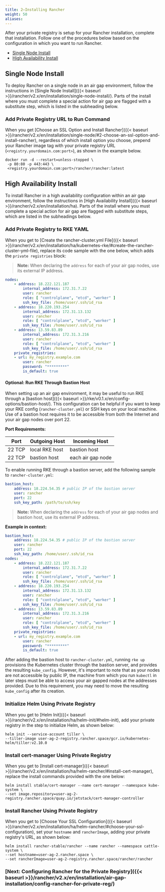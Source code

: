 ```yaml
---
title: 2—Installing Rancher
weight: 50
aliases:
---
```


After your private registry is setup for your Rancher installation, complete that installation. Follow one of the procedures below based on the configuration in which you want to run Rancher.

<!-- TOC -->

- [Single Node Install](#single-node-install)
- [High Availability Install](#high-availability-install)

<!-- /TOC -->

## Single Node Install

To deploy Rancher on a single node in an air gap environment, follow the instructions in [Single Node Install]({{< baseurl >}}/rancher/v2.x/en/installation/single-node-install/). Parts of the install where you must complete a special action for air gap are flagged with a substitute step, which is listed in the subheading below.


### Add Private Registry URL to Run Command

When you get [Choose an SSL Option and Install Rancher]({{< baseurl >}}/rancher/v2.x/en/installation/single-node/#2-choose-an-ssl-option-and-install-rancher), regardless of which install option you choose, prepend your Rancher image tag with your private registry URL (`<registry.yourdomain.com:port>`), as shown in the example below. 

```
docker run -d --restart=unless-stopped \
 -p 80:80 -p 443:443 \
 <registry.yourdomain.com:port>/rancher/rancher:latest
```

## High Availability Install

To install Rancher in a high availability configuration within an air gap environment, follow the instructions in [High Availability Install]({{< baseurl >}}/rancher/v2.x/en/installation/ha). Parts of the install where you must complete a special action for air gap are flagged with substitute steps, which are listed in the subheadings below.

### Add Private Registry to RKE YAML

When you get to [Create the rancher-cluster.yml File]({{< baseurl >}}/rancher/v2.x/en/installation/ha/kubernetes-rke/#create-the-rancher-cluster-yml-file), replace its code sample with the one below, which adds the `private registries` block:

>**Note:** When declaring the `address` for each of your air gap nodes, use its external IP address.

```yaml
nodes:
    - address: 18.222.121.187
        internal_address: 172.31.7.22
        user: rancher
        role: [ "controlplane", "etcd", "worker" ]
        ssh_key_file: /home/user/.ssh/id_rsa
    - address: 18.220.193.254
        internal_address: 172.31.13.132
        user: rancher
        role: [ "controlplane", "etcd", "worker" ]
        ssh_key_file: /home/user/.ssh/id_rsa
    - address: 13.59.83.89
        internal_address: 172.31.3.216
        user: rancher
        role: [ "controlplane", "etcd", "worker" ]
        ssh_key_file: /home/user/.ssh/id_rsa
    private_registries:
    - url: my_registry.example.com
        user: rancher
        password: "*********"
        is_default: true
```

#### Optional: Run RKE Through Bastion Host

When setting up an air gap environment, it may be useful to run RKE through a [bastion host]({{< baseurl >}}/rke/v0.1.x/en/config-options/bastion-host/). This configuration can be helpful if you want to keep your RKE config (`rancher-cluster.yml`) or SSH keys on your local machine. Use of a bastion host requires it to be accessible from both the Internet and your air gap nodes over port 22.

**Port Requirements:**

| Port   | Outgoing Host  | Incoming Host     |
| ------ | -------------- | ----------------- |
| 22 TCP | local RKE host | bastion host      |
| 22 TCP | bastion host   | each air gap node |

To enable running RKE through a bastion server, add the following sample to `rancher-cluster.yml`:

```yaml
bastion_host:
    address: 18.224.54.35 # public IP of the bastion server
    user: rancher
    port: 22
    ssh_key_path: /path/to/ssh/key
```

>**Note:** When declaring the `address` for each of your air gap nodes and bastion host, use its external IP address.


**Example in context:**

```yaml
bastion_host:
    address: 18.224.54.35 # public IP of the bastion server
    user: rancher
    port: 22
    ssh_key_path: /home/user/.ssh/id_rsa
nodes:
    - address: 18.222.121.187
        internal_address: 172.31.7.22
        user: rancher
        role: [ "controlplane", "etcd", "worker" ]
        ssh_key_file: /home/user/.ssh/id_rsa
    - address: 18.220.193.254
        internal_address: 172.31.13.132
        user: rancher
        role: [ "controlplane", "etcd", "worker" ]
        ssh_key_file: /home/user/.ssh/id_rsa
    - address: 13.59.83.89
        internal_address: 172.31.3.216
        user: rancher
        role: [ "controlplane", "etcd", "worker" ]
        ssh_key_file: /home/user/.ssh/id_rsa
    private_registries:
    - url: my_registry.example.com
        user: rancher
        password: "*********"
        is_default: true
```

After adding the bastion host to `rancher-cluster.yml`,  running `rke up` provisions the Kubernetes cluster through the bastion server, and provides the resulting `kube_config`. However, it's important to note that as your nodes are not accessible by public IP, the machine from which you run `kubectl` in later steps must be able to access your air gapped nodes at the addresses provided. Due to this requirement, you may need to move the resulting `kube_config` after its creation.

### Initialize Helm Using Private Registry

When you get to [Helm Init]({{< baseurl >}}/rancher/v2.x/en/installation/ha/helm-init/#helm-init), add your private registry in the step to initialize Helm, as shown below:

```
helm init --service-account tiller \
--tiller-image user-ag-2-registry.rancher.space/gcr.io/kubernetes-helm/tiller:v2.10.0
```

### Install cert-manager Using Private Registry

When you get to [Install cert-manager]({{< baseurl >}}/rancher/v2.x/en/installation/ha/helm-rancher/#install-cert-manager), replace the install commands provided with the one below:

```
helm install stable/cert-manager --name cert-manager --namespace kube-system \
--set image.repository=user-ag-2-registry.rancher.space/quay.io/jetstack/cert-manager-controller
```

### Install Rancher Using Private Registry

When you get to [Choose Your SSL Configuration]({{< baseurl >}}/rancher/v2.x/en/installation/ha/helm-rancher/#choose-your-ssl-configuration), set your `hostname` and `rancherImage`, adding your private registry's URL, as shown below:

```plain
helm install rancher-stable/rancher --name rancher --namespace cattle-system \
--set hostname=user-ag-2.rancher.space \
--set rancherImage=user-ag-2-registry.rancher.space/rancher/rancher
```

### [Next: Configuring Rancher for the Private Registry]({{< baseurl >}}/rancher/v2.x/en/installation/air-gap-installation/config-rancher-for-private-reg/)